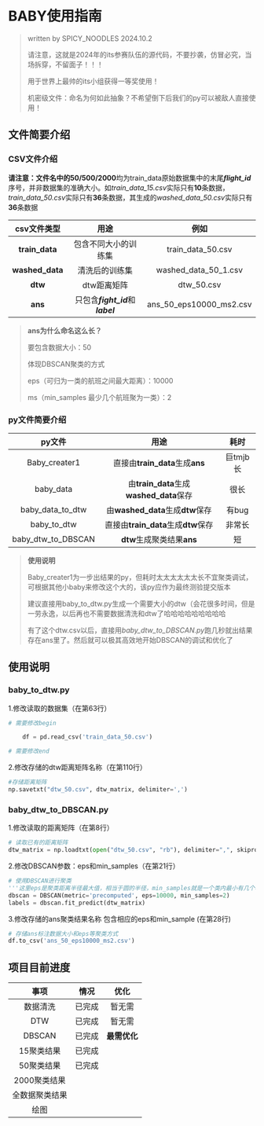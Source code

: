 # BABY使用指南

> written by SPICY_NOODLES 2024.10.2
> 
> 请注意，这就是2024年的its参赛队伍的源代码，不要抄袭，仿冒必究，当场拆穿，不留面子！！！
>
> 用于世界上最帅的its小组获得一等奖使用！
>
> 机密级文件：命名为何如此抽象？不希望倒下后我们的py可以被敌人直接使用！

## 文件简要介绍

### CSV文件介绍

**请注意：**文件名中的**50/500/2000**均为train_data原始数据集中的末尾***flight_id***序号，并非数据集的准确大小。如*train_data_15.csv*实际只有**10**条数据，*train_data_50.csv*实际只有**36**条数据，其生成的*washed_data_50.csv*实际只有**36**条数据

|    csv文件类型    | 用途 | 例如 |
| :---------: | :--: | :------: |
| **train_data** | 包含不同大小的训练集 | train_data_50.csv |
| **washed_data** | 清洗后的训练集 | washed_data_50_1.csv |
| **dtw** | dtw距离矩阵 | dtw_50.csv |
| **ans** | 只包含***fight_id***和***label*** | ans_50_eps10000_ms2.csv |

> **ans为什么命名这么长？**
>
> 要包含数据大小：50
>
> 体现DBSCAN聚类的方式
>
> eps（可归为一类的航班之间最大距离）：10000
>
> ms（min_samples 最少几个航班聚为一类）：2

### py文件简要介绍

|       py文件       |                  用途                   |   耗时   |
| :----------------: | :-------------------------------------: | :------: |
|   Baby_creater1    |     直接由**train_data**生成**ans**     | 巨tmjb长 |
|     baby_data      | 由**train_data**生成**washed_data**保存 |   很长   |
|  baby_data_to_dtw  |    由**washed_data**生成**dtw**保存     |  有bug   |
|    baby_to_dtw     |   直接由**train_data**生成**dtw**保存   |  非常长  |
| baby_dtw_to_DBSCAN |       **dtw**生成聚类结果**ans**        |    短    |

> **使用说明**
> 
>
> Baby_creater1为一步出结果的py，但耗时太太太太太太长不宜聚类调试，可根据其他小baby来修改这个大的，该py应作为最终测验提交版本
>
> 建议直接用baby_to_dtw.py生成一个需要大小的dtw（会花很多时间，但是一劳永逸，以后再也不需要数据清洗和dtw了哈哈哈哈哈哈哈哈哈
>
> 有了这个dtw.csv以后，直接用*baby_dtw_to_DBSCAN.py*跑几秒就出结果存在ans里了。然后就可以极其高效地开始DBSCAN的调试和优化了



## 使用说明

### baby_to_dtw.py

1.修改读取的数据集（在第63行）

```python
# 需要修改begin

    df = pd.read_csv('train_data_50.csv')

# 需要修改end
```



2.修改存储的dtw距离矩阵名称（在第110行）

```python
#存储距离矩阵
np.savetxt("dtw_50.csv", dtw_matrix, delimiter=',')
```



### baby_dtw_to_DBSCAN.py

1.修改读取的距离矩阵（在第8行）

```python
# 读取已有的距离矩阵
dtw_matrix = np.loadtxt(open("dtw_50.csv", "rb"), delimiter=",", skiprows=0)
```



2.修改DBSCAN参数：eps和min_samples（在第21行）

```python
# 使用DBSCAN进行聚类
'''这里eps是聚类距离半径最大值，相当于圆的半径，min_samples就是一个类内最小有几个样本'''
dbscan = DBSCAN(metric='precomputed', eps=10000, min_samples=2)
labels = dbscan.fit_predict(dtw_matrix)
```



3.修改存储的ans聚类结果名称 包含相应的eps和min_sample (在第28行)

```python
# 存储ans标注数据大小和eps等聚类方式
df.to_csv('ans_50_eps10000_ms2.csv')
```



## 项目目前进度

|      事项      |  情况  |     优化     |
| :------------: | :----: | :----------: |
|    数据清洗    | 已完成 |    暂无需    |
|      DTW       | 已完成 |    暂无需    |
|     DBSCAN     | 已完成 | **最需优化** |
|   15聚类结果   | 已完成 |              |
|   50聚类结果   | 已完成 |              |
|  2000聚类结果  |        |              |
| 全数据聚类结果 |        |              |
|      绘图      |        |              |



